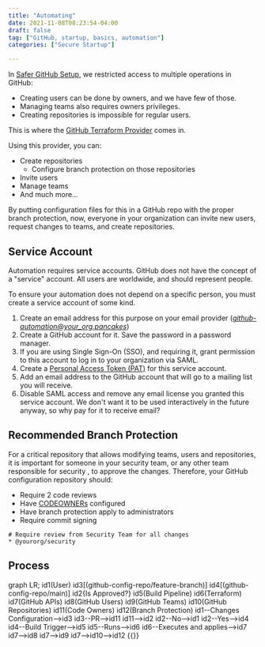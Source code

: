 ```yaml
---
title: "Automating"
date: 2021-11-08T08:23:54-04:00
draft: false
tag: ["GitHub, startup, basics, automation"]
categories: ["Secure Startup"]

---
```


In [Safer GitHub Setup](safer-github-setup.md), we restricted access to multiple operations in GitHub:

* Creating users can be done by owners, and we have few of those.
* Managing teams also requires owners privileges.
* Creating repositories is impossible for regular users.

This is where the [GitHub Terraform Provider](https://registry.terraform.io/providers/integrations/github/latest/docs) comes in.

Using this provider, you can:

* Create repositories
	* Configure branch protection on those repositories
* Invite users
* Manage teams
* And much more...

By putting configuration files for this in a GitHub repo with the proper branch protection, now, everyone in your organization can invite new users, request changes to teams, and create repositories.

## Service Account
Automation requires service accounts. GitHub does not have the concept of a "service" account. All users are worldwide, and should represent people.

To ensure your automation does not depend on a specific person, you must create a service account of some kind.

1. Create an email address for this purpose on your email provider (*github-automation@your_org.pancakes*)
2. Create a GitHub account for it. Save the password in a password manager.
3. If you are using Single Sign-On (SSO), and requiring it, grant permission to this account to log in to your organization via SAML.
4. Create a [Personal Access Token (PAT)](https://docs.github.com/en/authentication/keeping-your-account-and-data-secure/creating-a-personal-access-token) for this service account.
5. Add an email address to the GitHub account that will go to a mailing list you will receive.
6. Disable SAML access and remove any email license you granted this service account. We don't want it to be used interactively in the future anyway, so why pay for it to receive email?

## Recommended Branch Protection

For a critical repository that allows modifying teams, users and repositories, it is important for someone in your security team, or any other team responsible for security , to approve the changes. Therefore, your GitHub configuration repository should:

* Require 2 code reviews
* Have [CODEOWNERs](https://docs.github.com/en/repositories/managing-your-repositorys-settings-and-features/customizing-your-repository/about-code-owners) configured
* Have branch protection apply to administrators
* Require commit signing

```
# Require review from Security Team for all changes
* @yourorg/security
```


## Process

<div class="mermaid">
graph LR;
id1(User)
id3[(github-config-repo/feature-branch)]
id4[(github-config-repo/main)]
id2{Is Approved?}
id5(Build Pipeline)
id6(Terraform)
id7(GitHub APIs)
id8(GitHub Users)
id9(GitHub Teams)
id10(GitHub Repositories)
id11(Code Owners)
id12(Branch Protection)
id1--Changes Configuration-->id3
id3--PR-->id11
id11-->id2
id2--No-->id1
id2--Yes-->id4
id4--Build Trigger-->id5
id5--Runs-->id6
id6--Executes and applies-->id7
id7-->id8
id7-->id9
id7-->id10-->id12
{{</mermaid>}}
</div>